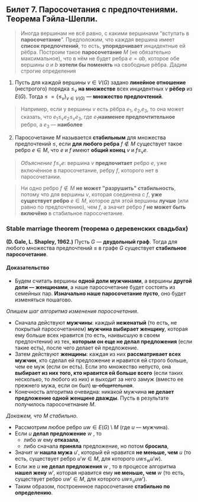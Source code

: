 ## Билет 7. Паросочетания с предпочтениями. Теорема Гэйла-Шепли.
> Иногда вершинам не всё равно, с какими вершинами “вступать в **паросочетание**”. 
> Предположим, что каждая вершина имеет **список предпочтений**, то есть, **упорядочивает** инцидентные ей рёбра. 
> Построим такое **паросочетание** $M$ (не обязательно максимальное), что в нём не будет ребра $e = ab$, которое обе вершины $a$ и $b$ **хотели бы поменять** на свободные рёбра. Дадим строгие определения

1) Пусть для каждой вершины $v \in V (G)$ задано **линейное отношение** (нестрогого) порядка $\leq_v$ **на множестве** всех инцидентных $v$ **рёбер** из $E(G)$. 
Тогда $≤ \ = \{≤_v \}_{v ∈V (G )}$ — **множество предпочтений**.
> Например, если у вершины $v$ есть рёбра $e_1$, $e_2$,$e_3$​, то она может сказать, что $e_1 \leq_v e_2 \leq_v e_3$​, где $e_1$​ **наименее предпочтительное** ребро, а $e_3$​ — **наиболее**

2) Паросочетание $M$ называется **стабильным** для множества предпочтений $\leq$, если **для любого ребра** $f \not\in M$ существует такое ребро $e \in M$, что $e$ и $f$ имеют **общий конец** $v$ и $f \leq_v e$.

> *Объяснение* $f \leq_v e$:  вершина $v$ **предпочитает** ребро $e$, уже включённое в паросочетание, ребру $f$, которого нет в паросочетании.

> Ни одно ребро $f \not\in M$ **не может "разрушить" стабильность**, потому что для вершины $v$, которая соединена с $f$, **уже существует ребро** $e \in M$, которое для этой вершины **лучше** (или равно по предпочтению), чем $f$, а значит ребро $f$ **не может быть включёно** в стабильное паросочетание.

### Stable marriage theorem (теорема о деревенских свадьбах)
**(D. Gale, L. Shapley, 1962.)** Пусть $G$ — **двудольный граф**. Тогда для любого множества предпочтений $\leq$ в графе $G$ существует **стабильное паросочетание**.

#### Доказательство
- Будем считать вершины **одной доли мужчинами**, а вершины **другой доли — женщинами**, а наше паросочетание будет состоять из семейных пар. **Изначально наше паросочетание пусто**, оно будет изменяться пошагово. 

*Опишем шаг алгоритма изменения паросочетания*.
- Сначала действуют **мужчины**:
каждый **неженатый** (то есть, не покрытый паросочетанием) **мужчина выбирает женщину**, которая ему больше всех нравится (то есть, наивысшую в своем предпочтении) из тех, **которым он еще не делал предложения** (если такие есть), после чего делает ей предложение.
- Затем действуют **женщины**:
каждая из них **рассматривает всех мужчин**, кто сделал ей предложение и нравится ей строго больше, чем ее муж (если он есть). Если это множество непусто, она **выбирает из них того, кто нравится ей больше всего** (если таких несколько, то любого из них) и выходит за него замуж (вместо ее прежнего мужа, если он был) ~~ш-общительная~~.
- Конечность алгоритма очевидна: никакой мужчина **не делает предложение одной женщине дважды**. Пусть в результате получилось паросочетнание $M$.

*Докажем, что* $M$ *стабильно*. 
- Рассмотрим любое ребро $uw \in E(G) \setminus M$ (где $u$ — мужчина).
- Если $u$ **делал предложение** $w$ , то 
	- либо $w$ ему **отказала**, 
	- либо сначала **приняла** предложение, но потом **бросила**, 
- Значит $w$ **нашла мужа** $u'$, который ей нравится **не меньше, чем** $u$ (то есть, существует ребро $u'w \in M$, для которого $uw \leq_w u'w$).
- Если же $u$ **не делал предложения** $w$ , то в процессе алгоритма **нашел жену** $w'$, которая нравится ему **не меньше, чем** $w$ (то есть, существует ребро $uw' \in M$, для которого $uw \leq_u uw'$).
- Таким образом, построеннное паросочетание **стабильно по определению**. 